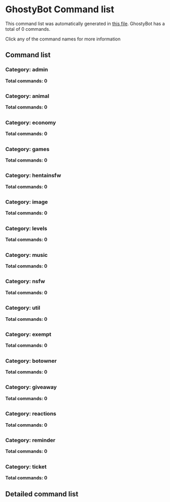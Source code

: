 # GhostyBot Command list

This command list was automatically generated in [this file](https://github.com/Dev-CasperTheGhost/ghostybot/tree/main/src/scripts/generateCommandList.js).
GhostyBot has a total of 0 commands.

Click any of the command names for more information

## Command list


### Category: admin

**Total commands: 0**


  ##
### Category: animal

**Total commands: 0**


  ##
### Category: economy

**Total commands: 0**


  ##
### Category: games

**Total commands: 0**


  ##
### Category: hentainsfw

**Total commands: 0**


  ##
### Category: image

**Total commands: 0**


  ##
### Category: levels

**Total commands: 0**


  ##
### Category: music

**Total commands: 0**


  ##
### Category: nsfw

**Total commands: 0**


  ##
### Category: util

**Total commands: 0**


  ##
### Category: exempt

**Total commands: 0**


  ##
### Category: botowner

**Total commands: 0**


  ##
### Category: giveaway

**Total commands: 0**


  ##
### Category: reactions

**Total commands: 0**


  ##
### Category: reminder

**Total commands: 0**


  ##
### Category: ticket

**Total commands: 0**


  

## Detailed command list
  

